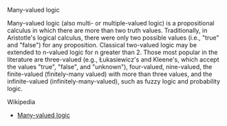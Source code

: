 Many-valued logic 

Many-valued logic (also multi- or multiple-valued logic) is a propositional calculus in which there are more than two truth values. 
Traditionally, in Aristotle's logical calculus, there were only two possible values (i.e., "true" and "false") for any proposition. 
Classical two-valued logic may be extended to n-valued logic for n greater than 2. 
Those most popular in the literature are three-valued (e.g., Łukasiewicz's and Kleene's, which accept the values "true", "false", and "unknown"), 
four-valued, nine-valued, the finite-valued (finitely-many valued) with more than three values, and the infinite-valued (infinitely-many-valued), 
such as fuzzy logic and probability logic. 

Wikipedia
* [Many-valued logic](https://en.wikipedia.org/wiki/Many-valued_logic)

